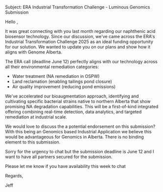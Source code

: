 Subject: ERA Industrial Transformation Challenge - Luminous Genomics Submission

Hello ,

It was great connecting with you last month regarding our naphthenic acid biosensor technology. Since our discussion, we've came across the ERA's Industrial Transformation Challenge 2025 as an ideal funding opportunity for our solution. We wanted to update you on our plans and show how it aligns with Genome Alberta.

The ERA call (deadline June 12) perfectly aligns with our technology across all their environmental remediation categories:

- Water treatment (NA remediation in OSPW)
- Land reclamation (enabling tailings pond closure)
- Air quality improvement (reducing pond emissions)

We've accelerated our bioaugmentation approach, identifying and cultivating specific bacterial strains native to northern Alberta that show promising NA degradation capabilities. This will be a first-of-kind integrated offering combining real-time detection, data analytics, and targeted remediation at industrial scale.

We would love to discuss the a potential endorsement on this submission? With this being an Genomics based Industrial Application we believe this would be advantageous for Genomics in Alberta. There is no binding element to this submission.

Sorry for the urgency to chat but the submission deadline is June 12 and I want to have all partners secured for the submission. 

Please let me know if you have availability this week to chat

Regards,

Jeff
